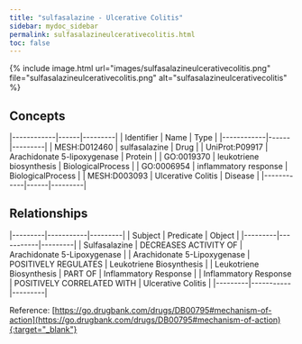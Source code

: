 ```yaml
---
title: "sulfasalazine - Ulcerative Colitis"
sidebar: mydoc_sidebar
permalink: sulfasalazineulcerativecolitis.html
toc: false 
---
```


{% include image.html url="images/sulfasalazineulcerativecolitis.png" file="sulfasalazineulcerativecolitis.png" alt="sulfasalazineulcerativecolitis" %}

## Concepts

|------------|------|---------|
| Identifier | Name | Type    |
|------------|------|---------|
| MESH:D012460 | sulfasalazine | Drug |
| UniProt:P09917 | Arachidonate 5-lipoxygenase | Protein |
| GO:0019370 | leukotriene biosynthesis | BiologicalProcess |
| GO:0006954 | inflammatory response | BiologicalProcess |
| MESH:D003093 | Ulcerative Colitis | Disease |
|------------|------|---------|

## Relationships

|---------|-----------|---------|
| Subject | Predicate | Object  |
|---------|-----------|---------|
| Sulfasalazine | DECREASES ACTIVITY OF | Arachidonate 5-Lipoxygenase |
| Arachidonate 5-Lipoxygenase | POSITIVELY REGULATES | Leukotriene Biosynthesis |
| Leukotriene Biosynthesis | PART OF | Inflammatory Response |
| Inflammatory Response | POSITIVELY CORRELATED WITH | Ulcerative Colitis |
|---------|-----------|---------|

Reference: [https://go.drugbank.com/drugs/DB00795#mechanism-of-action](https://go.drugbank.com/drugs/DB00795#mechanism-of-action){:target="_blank"}